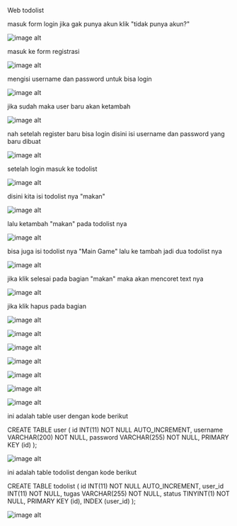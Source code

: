 Web todolist

masuk form login jika gak punya akun klik "tidak punya akun?"

![image alt](https://github.com/SamuelJHS/Pertemuan-4-latihan-php-1/blob/main/Todolist/login.png)

masuk ke form registrasi

![image alt](https://github.com/SamuelJHS/Pertemuan-4-latihan-php-1/blob/main/Todolist/Registrasi.png)

mengisi username dan password untuk bisa login

![image alt](https://github.com/SamuelJHS/Pertemuan-4-latihan-php-1/blob/main/Todolist/terisi%20register.png)

jika sudah maka user baru akan ketambah

![image alt](https://github.com/SamuelJHS/Pertemuan-4-latihan-php-1/blob/main/Todolist/user%20baru.png)

nah setelah register baru bisa login disini isi username dan password yang baru dibuat

![image alt](https://github.com/SamuelJHS/Pertemuan-4-latihan-php-1/blob/main/Todolist/terisi%20login.png)

setelah login masuk ke todolist

![image alt](https://github.com/SamuelJHS/Pertemuan-4-latihan-php-1/blob/main/Todolist/todolist.png)

disini kita isi todolist nya "makan"

![image alt](https://github.com/SamuelJHS/Pertemuan-4-latihan-php-1/blob/main/Todolist/terisi%20todolist.png)

lalu ketambah "makan" pada todolist nya  

![image alt](https://github.com/SamuelJHS/Pertemuan-4-latihan-php-1/blob/main/Todolist/tambah%20todolist.png)

bisa juga isi todolist nya "Main Game" lalu ke tambah jadi dua todolist nya

![image alt](https://github.com/SamuelJHS/Pertemuan-4-latihan-php-1/blob/main/Todolist/tambah%20dua.png)

jika klik selesai pada bagian "makan" maka akan mencoret text nya 

![image alt](https://github.com/SamuelJHS/Pertemuan-4-latihan-php-1/blob/main/Todolist/coret%20selesai.png)

jika klik hapus pada bagian

![image alt](https://github.com/SamuelJHS/Pertemuan-4-latihan-php-1/blob/main/Todolist/hapus%20todolist.png)

![image alt](https://github.com/SamuelJHS/Pertemuan-4-latihan-php-1/blob/main/Todolist/terhapus.png)

![image alt](https://github.com/SamuelJHS/Pertemuan-4-latihan-php-1/blob/main/Todolist/admin%20login.png)

![image alt](https://github.com/SamuelJHS/Pertemuan-4-latihan-php-1/blob/main/Todolist/table_todolists.png)

![image alt](https://github.com/SamuelJHS/Pertemuan-4-latihan-php-1/blob/main/Todolist/ubah%20tugas.png)

![image alt](https://github.com/SamuelJHS/Pertemuan-4-latihan-php-1/blob/main/Todolist/hapus%20tugas.png)

![image alt](https://github.com/SamuelJHS/Pertemuan-4-latihan-php-1/blob/main/Todolist/data%20berkurang.png)

ini adalah table user dengan kode berikut

CREATE TABLE user (
    id INT(11) NOT NULL AUTO_INCREMENT,
    username VARCHAR(200) NOT NULL,
    password VARCHAR(255) NOT NULL,
    PRIMARY KEY (id)
);

![image alt](https://github.com/SamuelJHS/Pertemuan-4-latihan-php-1/blob/main/Todolist/query%20user.png)

ini adalah table todolist dengan kode berikut

CREATE TABLE todolist (
    id INT(11) NOT NULL AUTO_INCREMENT,
    user_id INT(11) NOT NULL,
    tugas VARCHAR(255) NOT NULL,
    status TINYINT(1) NOT NULL,
    PRIMARY KEY (id),
    INDEX (user_id)
);

![image alt](https://github.com/SamuelJHS/Pertemuan-4-latihan-php-1/blob/main/Todolist/query%20todolist.png)
